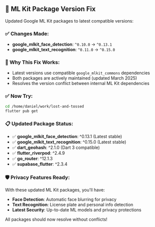 ## 🔧 ML Kit Package Version Fix

Updated Google ML Kit packages to latest compatible versions:

### ✅ **Changes Made:**
- **google_mlkit_face_detection**: `^0.10.0` → `^0.13.1`
- **google_mlkit_text_recognition**: `^0.11.0` → `^0.15.0`

### 🎯 **Why This Fix Works:**
- Latest versions use compatible `google_mlkit_commons` dependencies
- Both packages are actively maintained (updated March 2025)
- Resolves the version conflict between internal ML Kit dependencies

### ✅ **Now Try:**

```bash
cd /home/daniel/work/lost-and-tossed
flutter pub get
```

### 📋 **Updated Package Status:**

- ✅ **google_mlkit_face_detection**: ^0.13.1 (Latest stable)
- ✅ **google_mlkit_text_recognition**: ^0.15.0 (Latest stable)  
- ✅ **dart_geohash**: ^2.1.0 (Dart 3 compatible)
- ✅ **flutter_riverpod**: ^2.4.9
- ✅ **go_router**: ^12.1.3
- ✅ **supabase_flutter**: ^2.3.4

### 🛡️ **Privacy Features Ready:**
With these updated ML Kit packages, you'll have:
- **Face Detection**: Automatic face blurring for privacy
- **Text Recognition**: License plate and personal info detection
- **Latest Security**: Up-to-date ML models and privacy protections

All packages should now resolve without conflicts!
